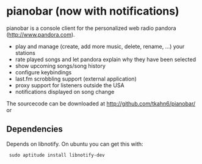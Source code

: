 pianobar (now with notifications)
===========

pianobar is a console client for the personalized web radio pandora
(http://www.pandora.com).

 - play and manage (create, add more music, delete, rename, ...) your stations
 - rate played songs and let pandora explain why they have been selected
 - show upcoming songs/song history
 - configure keybindings
 - last.fm scrobbling support (external application)
 - proxy support for listeners outside the USA
 - notifications displayed on song change

The sourcecode can be downloaded at http://github.com/tkahn6/pianobar/ or

Dependencies
---------------

Depends on libnotify. On ubuntu you can get this with:

     sudo aptitude install libnotify-dev
